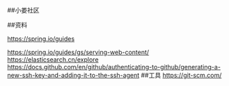 ##小娄社区

##资料

https://spring.io/guides

https://spring.io/guides/gs/serving-web-content/
https://elasticsearch.cn/explore
https://docs.github.com/en/github/authenticating-to-github/generating-a-new-ssh-key-and-adding-it-to-the-ssh-agent
##工具
https://git-scm.com/